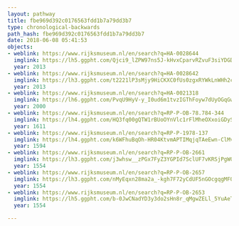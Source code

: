 ```yaml
---
layout: pathway
title: fbe969d392c0176563fdd1b7a79dd3b7
type: chronological-backwards
path_hash: fbe969d392c0176563fdd1b7a79dd3b7
date: 2018-06-08 05:41:53
objects:
- weblink: https://www.rijksmuseum.nl/en/search?q=HA-0028644
  imglink: https://lh5.ggpht.com/Qjci9_lZPW97ns5J-kHvxCparvRZvuF3siYDGD1e1dhSrXaolLMVWHGNffu_FOn2VoF5Jxmwmms9ZuMxhp2nWOeUDBX1=s200
  year: 2013
- weblink: https://www.rijksmuseum.nl/en/search?q=HA-0028642
  imglink: https://lh3.ggpht.com/t2221lP3sMjy9HiCKXC0fUs0zgxRYWkLnWHh2ctQKdCiXhdPITGSKnQFZpvXNloweHM2enaUiWYgJeYQFSj19HyaFA=s200
  year: 2013
- weblink: https://www.rijksmuseum.nl/en/search?q=HA-0021318
  imglink: https://lh6.ggpht.com/PvqU9HyV-y_I0ud6m1tvzIGThFoyw7dUyOGqGwQvxbdOPAWJfo3gfwK-kO8bqoKf9q86VGW3Rh9IErMrtebFHKiagAw=s200
  year: 2000
- weblink: https://www.rijksmuseum.nl/en/search?q=RP-P-OB-78.784-344
  imglink: https://lh4.ggpht.com/HQ3fq00gQTW1rBUoOYnVlc1rFlMheOXxoiGDyStEmSiokactz9nUi2djVmxver7VsSMW4JneM_QDyUcwHo0ad61B4Yo=s200
  year: 1611
- weblink: https://www.rijksmuseum.nl/en/search?q=RP-P-1978-137
  imglink: https://lh4.ggpht.com/k6WFhuBqOh-HR04KtvmAPTIMqjqTAeEwn-ClMvnlGbG71MjPPeUK-zpNDpTkGP5NVmQxdJTefKIaY_7eJzsJM5ZOFCg=s200
  year: 1594
- weblink: https://www.rijksmuseum.nl/en/search?q=RP-P-OB-2661
  imglink: https://lh3.ggpht.com/j3whsw__zPGx7FyZ3YGPId7SclUF7vKRSjPgW0OZeInLc1bc-0W_gvL30hrQ9ggIA5szkbg7s1a5qrWJrtwJ25Xt5hg=s200
  year: 1554
- weblink: https://www.rijksmuseum.nl/en/search?q=RP-P-OB-2657
  imglink: https://lh3.ggpht.com/nMyEqxn28ma2a_-kgh7F72yCdUF5nGOcgqgMFQgyac8dFqjrbcEZiDLvpTh5bZbBZCmBH7whqXhjtWvM8LTZu55RUOle=s200
  year: 1554
- weblink: https://www.rijksmuseum.nl/en/search?q=RP-P-OB-2653
  imglink: https://lh5.ggpht.com/b-0JwCNadYD3y3do2sHn8r_qMgwZELl_5YuAeTz-pr5dFkNbAjR9lTOd4UfF3rngdE0pST6YcAfeEY3UAKRq2NRoapo=s200
  year: 1554

---
```

